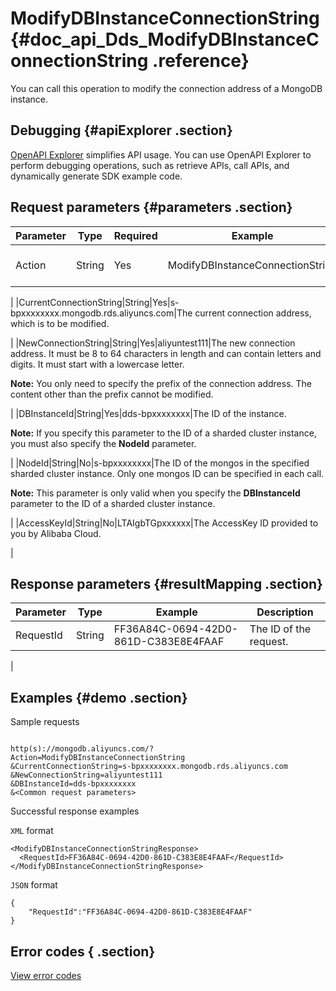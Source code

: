 # ModifyDBInstanceConnectionString {#doc_api_Dds_ModifyDBInstanceConnectionString .reference}

You can call this operation to modify the connection address of a MongoDB instance.

## Debugging {#apiExplorer .section}

[OpenAPI Explorer](https://api.aliyun.com/#product=Dds&api=ModifyDBInstanceConnectionString) simplifies API usage. You can use OpenAPI Explorer to perform debugging operations, such as retrieve APIs, call APIs, and dynamically generate SDK example code.

## Request parameters {#parameters .section}

|Parameter|Type|Required|Example|Description|
|---------|----|--------|-------|-----------|
|Action|String|Yes|ModifyDBInstanceConnectionString|The operation that you want to perform. Set the value to **ModifyDBInstanceConnectionString**.

 |
|CurrentConnectionString|String|Yes|s-bpxxxxxxxx.mongodb.rds.aliyuncs.com|The current connection address, which is to be modified.

 |
|NewConnectionString|String|Yes|aliyuntest111|The new connection address. It must be 8 to 64 characters in length and can contain letters and digits. It must start with a lowercase letter.

 **Note:** You only need to specify the prefix of the connection address. The content other than the prefix cannot be modified.

 |
|DBInstanceId|String|Yes|dds-bpxxxxxxxx|The ID of the instance.

 **Note:** If you specify this parameter to the ID of a sharded cluster instance, you must also specify the **NodeId** parameter.

 |
|NodeId|String|No|s-bpxxxxxxxx|The ID of the mongos in the specified sharded cluster instance. Only one mongos ID can be specified in each call.

 **Note:** This parameter is only valid when you specify the **DBInstanceId** parameter to the ID of a sharded cluster instance.

 |
|AccessKeyId|String|No|LTAIgbTGpxxxxxx|The AccessKey ID provided to you by Alibaba Cloud.

 |

## Response parameters {#resultMapping .section}

|Parameter|Type|Example|Description|
|---------|----|-------|-----------|
|RequestId|String|FF36A84C-0694-42D0-861D-C383E8E4FAAF|The ID of the request.

 |

## Examples {#demo .section}

Sample requests

``` {#request_demo}

http(s)://mongodb.aliyuncs.com/? Action=ModifyDBInstanceConnectionString
&CurrentConnectionString=s-bpxxxxxxxx.mongodb.rds.aliyuncs.com
&NewConnectionString=aliyuntest111
&DBInstanceId=dds-bpxxxxxxxx
&<Common request parameters>

```

Successful response examples

`XML` format

``` {#xml_return_success_demo}
<ModifyDBInstanceConnectionStringResponse> 
  <RequestId>FF36A84C-0694-42D0-861D-C383E8E4FAAF</RequestId>
</ModifyDBInstanceConnectionStringResponse> 

```

`JSON` format

``` {#json_return_success_demo}
{
	"RequestId":"FF36A84C-0694-42D0-861D-C383E8E4FAAF"
}
```

## Error codes { .section}

[View error codes](https://error-center.aliyun.com/status/product/Dds)

